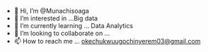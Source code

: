 - 👋 Hi, I’m @Munachisoaga
- 👀 I’m interested in ...Big data
- 🌱 I’m currently learning ... Data Analytics
- 💞️ I’m looking to collaborate on ...
- 📫 How to reach me ... okechukwuugochinyerem03@gmail.com

<!---
Munachisoaga/Munachisoaga is a ✨ special ✨ repository because its `README.md` (this file) appears on your GitHub profile.
You can click the Preview link to take a look at your changes.
--->
